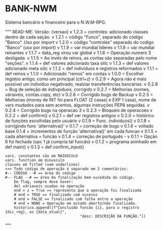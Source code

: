 # BANK-NWM
Sistema bancário e financeiro para o N.W.M-RPG. 


"""
READ-ME:
    Versão: {versao}
    v 1.2.3 = controles: adicionado classes dentro de cada seção.
    v 1.2.1 = código "Funcs", separado do código "Banco". Uso por import
    v 1.2.0 = código "controles" separado do codigo "Banco" (uso por import)
    v 1.1.9 = var mundial lideres
    v 1.1.8 = var mundial reinantes
    v 1.1.7 = data_reg virou var global
    v 1.1.6 = Operação numero 3 desligada.
    v 1.1.5 = Ao invés de reinos, as contas são separadas pelo nome "seções".
    v 1.1.4 = def valores adicionado taxa silic
    v 1.1.3 = def valores adicionado meta silic
    v 1.1.2 = def individuos e registros reformados
    v 1.1.1 = def reinos
    v 1.1.0 = Adicionado "reinos" em contas
    v 1.0.0 = Escolher registro antigo, como um principal (ctrl+z)
    v 0.2.9 = Agora não é mais possível um indivíduo negativado, realziar transferências bancárias.
    v 0.2.8 = Bug de seleção de indivpiduos, corrigido
    v 0.2.7 = Melhorias (nomes, váriaveis, contas.copy, etc)
    v 0.2.6 = Corrigido bugs de Backup
    v 0.2.5 = Melhorias (money de INT foi para FLOAT (2 casas) e EXP 1 casa), nome de vars mudados para sem acentos, algumas instruções PEP8 seguidas.
    v 0.2.4 = Corrigido bugs na operacao 3
    v 0.2.3 = Bloqueio de operacoes
    v 0.2.2 = def confirm()
    v 0.2.1 = def ver registros antigos
    v 0.2.0 = histórico de funções escolhidas pelo usuário
    v 0.1.9 = Func. individuos()
    v 0.1.8 = corrigindo func 'alternativa()'
    v 0.1.7 = correção de bugs
    v 0.1.6 = voltado base 0.1.4 + incrementos de função 'alternativa()' em cada funcao 
    v 0.1.5 = cada alternativa = funcão
    v 0.1.4 = correção de português
    -
    v 0.1.1 = Opção 6 foi fechada (opc 1 já cumpria tal funcão)
    v 0.1.2 = programa aninhado em def main() 
    v 0.1.3 = def confirm_input()

    vars. constantes são em MAIUSCULO
    vars. function em minusculo
    classes em Titled (sem underlines)
    >>> Todo código de operação é separado em 2 comentários:
    #-- CÓDIGO --# == área do código
    #-- FLAG --# == área da finalização bem-sucedida do código.
        Em flag, sempre deve haver:
        del váriaveis usadas na operação
        end = z = True == representa que a operação foi finalizada 
        # end = TRUE == finalizado com sucesso
        # end = FALSE == finalizado com falha entre a operação
        # end = NONE = Operação em estado aberto/não finalizada.
        historico.append([f"Concluído funcão {i}, para o registro {dic_reg}, as {data_atual}",
                                      "desc: DESCRIÇÃO DA FUNÇÃO."])
"""
